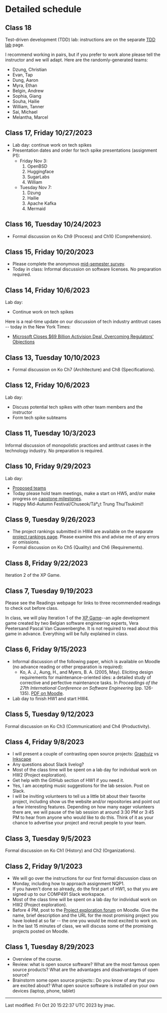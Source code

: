 # Detailed schedule

## Class 18 

Test-driven development (TDD) lab: instructions are on the separate [TDD lab](class18/tdd-lab.md) page.

I recommend working in pairs, but if you prefer to work alone please tell the instructor and we will adapt. 
Here are the randomly-generated teams:
* Dzung, Christian
* Evan, Tap
* Dung, Aaron
* Myra, Ethan
* Belgin, Andrew
* Sophia, Giang
* Souha, Hailie
* William, Tanner
* Sai, Michael
* Melantha, Marcel



## Class 17, Friday 10/27/2023

* Lab day: continue work on tech spikes
* Presentation dates and order for tech spike presentations (assignment P1):
  - Friday Nov 3:
    1. OpenBSD
    2. Huggingface
    3. SugarLabs
    4. William
  - Tuesday Nov 7:
    1. Dzung
    2. Hailie
    3. Apache Kafka
    4. Mermaid

## Class 16, Tuesday 10/24/2023

* Formal discussion on Ko Ch9 (Process) and Ch10 (Comprehension).




## Class 15, Friday 10/20/2023

* Please complete the anonymous [mid-semester survey](https://forms.office.com/Pages/ResponsePage.aspx?id=VbAyYrl2E0ybiLVirn22-2zFL4dI9oNMmoALudp-AK9UOUFPV01LRkE2MzU3VkRJTlg0TVozSTc1Qy4u).
* Today in class: Informal discussion on software licenses. No preparation required.




## Class 14, Friday 10/6/2023

Lab day:
* Continue work on tech spikes

Here is a real-time update on our discussion of tech industry antitrust cases -- today in the New York Times:
* [Microsoft Closes $69 Billion Activision Deal, Overcoming Regulators' Objections](https://www.nytimes.com/2023/10/13/technology/microsoft-activision-blizzard-deal-closes.html)


## Class 13, Tuesday 10/10/2023

* Formal discussion on Ko Ch7 (Architecture) and Ch8 (Specifications).



## Class 12, Friday 10/6/2023

Lab day:
* Discuss potential tech spikes with other team members and the
  instructor
* Form tech spike subteams


## Class 11, Tuesday 10/3/2023

Informal discussion of monopolistic practices and antitrust cases in
the technology industry. No preparation is required.


## Class 10, Friday 9/29/2023

Lab day: 
* [Proposed teams](project-teams.md)
* Today please hold team meetings, make a start on HW5, and/or make
  progress on [capstone milestones](../hw/milestones.html).
* Happy Mid-Autumn Festival/Chuseok/Táº¿t Trung Thu/Tsukimi!!


## Class 9, Tuesday 9/26/2023

* The project rankings submitted in HW4 are available on the separate
  [project rankings page](project-rankings.md). Please examine this
  and advise me of any errors or omissions.
* Formal discussion on Ko Ch5 (Quality) and Ch6 (Requirements).



## Class 8, Friday 9/22/2023

Iteration 2 of the XP Game.

## Class 7, Tuesday 9/19/2023

Please see the Readings webpage for links to three recommended readings to check out before class.

In class, we will play Iteration 1 of the [XP
Game](https://www.agilebelgium.be/xpgame/)--an agile development game
created by two Belgian software engineering experts, Vera Peetersand
Pascal Van Cauwenberghe. It is not required to read about this game in
advance. Everything will be fully explained in class.


## Class 6, Friday 9/15/2023

* Informal discussion of the following paper, which is available on
  Moodle (no advance reading or other preparation is required):
  - Ko, A. J., Aung, H., and Myers, B. A. (2005, May). Eliciting
    design requirements for maintenance-oriented ides: a detailed
    study of corrective and perfective maintenance tasks. In
    *Proceedings of the 27th International Conference on Software
    Engineering* (pp. 126-135). [PDF on
    Moodle](https://lms.dickinson.edu/mod/resource/view.php?id=1217800).
* Lab day to finish HW1 and start HW4.

## Class 5, Tuesday 9/12/2023

Formal discussion on Ko Ch3 (Communication) and Ch4 (Productivity).


## Class 4, Friday 9/8/2023

* I will present a couple of contrasting open source projects:
  [Graphviz](https://graphviz.org/) vs [Inkscape](https://inkscape.org/)
* Any questions about Slack livelog?
* Most of the class time will be spent on a lab day for individual
  work on HW2 (Project exploration).
* Get help with the GitHub section of HW1 if you need it.
* Yes, I am accepting music suggestions for the lab session. Post on Slack.
* I will be inviting volunteers to tell us a little bit about their
  favorite project, including show us the website and/or repositories
  and point out a few interesting features. Depending on how many
  eager volunteers there are, we will pause of the lab session at
  around 3:30 PM or 3:45 PM to hear from anyone who would like to do
  this. Think of it as your chance to advertise your project and
  recruit people to your team.


## Class 3, Tuesday 9/5/2023

Formal discussion on Ko Ch1 (History) and Ch2 (Organizations).


## Class 2, Friday 9/1/2023

* We will go over the instructions for our first formal discussion
  class on Monday, including how to approach assignment NQP1.
* If you haven't done so already, do the first part of HW1, so that
  you are signed up to our COMP491 Slack workspace.
* Most of the class time will be spent on a lab day for individual
  work on HW2 (Project exploration).
* Before 4 PM, post to the [Project exploration
  forum](https://lms.dickinson.edu/mod/forum/view.php?id=1215029) on
  Moodle. Give the name, brief description and the URL for the most
  promising project you have looked at so far -- the one you would be
  most excited to work on.
* In the last 15 minutes of class, we will discuss some of the
  promising projects posted on Moodle.






## Class 1, Tuesday 8/29/2023

* Overview of the course. 
* Review: what is open source software? What are the most famous open source products? What are the advantages and disadvantages of open source?
* Brainstorm some open source projects:: Do you know of any that you are excited about? What open source software is installed on your own devices (laptop, phone, tablet)
<!-- * Project work day -->


----
Last modified: Fri Oct 20 15:22:37 UTC 2023 by jmac.
